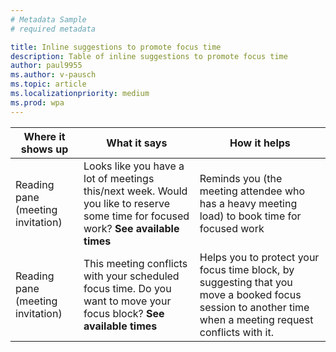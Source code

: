 ```yaml
---
# Metadata Sample
# required metadata

title: Inline suggestions to promote focus time
description: Table of inline suggestions to promote focus time  
author: paul9955
ms.author: v-pausch
ms.topic: article
ms.localizationpriority: medium 
ms.prod: wpa
---
```


| Where it shows up  | What it says | How it helps  |
|------|-------|---------|
|Reading pane (meeting invitation)|Looks like you have a lot of meetings this/next week. Would you like to reserve some time for focused work? **See available times**|Reminds you (the meeting attendee who has a heavy meeting load) to book time for focused work|
|Reading pane (meeting invitation)|This meeting conflicts with your scheduled focus time. Do you want to move your focus block? **See available times**|Helps you to protect your focus time block, by suggesting that you move a booked focus session to another time when a meeting request conflicts with it.|
